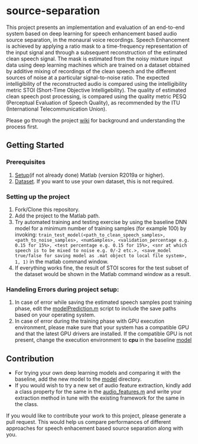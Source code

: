 # source-separation

This project presents an implementation and evaluation of an end-to-end system based on deep learning for speech enhancement based audio source separation, in the monaural voice recordings. Speech Enhancement is achieved by applying a ratio mask to a time-frequency representation of the input signal and through a subsequent reconstruction of the estimated clean speech signal. The mask is estimated from the noisy mixture input data using deep learning machines which are trained on a dataset obtained by additive mixing of recordings of the clean speech and the different sources of noise at a particular signal-to-noise ratio. The expected intelligibility of the reconstructed audio is compared using the intelligibility metric STOI (Short-Time Objective Intelligebility). The quality of estimated clean speech post processing, is compared using the quality metric PESQ (Perceptual Evaluation of Speech Quality), as recommended by the ITU (International Telecommunication Union).

Please go through the project [wiki](https://github.com/t6nand/source-separation/wiki) for background and understanding the process first.

## Getting Started

### Prerequisites
1. [Setup](https://www.mathworks.com/products/get-matlab.html?s_tid=gn_getml)(if not already done) Matlab (version R2019a or higher).
2. [Dataset](https://github.com/t6nand/source-separation/wiki/Dataset). If you want to use your own dataset, this is not required.

### Setting up the project
1. Fork/Clone this repository.
2. Add the project to the Matlab path.
3. Try automated training and testing exercise by using the baseline DNN model for a minimum number of training samples (for example 100) by invoking:
`train_test_model(<path_to_clean_speech_samples>, <path_to_noise_samples>, <numSamples>, <validation_percentage e.g. 0.15 for 15%>, <test percentage e.g. 0.15 for 15%>, <snr at which speech is to be mixed to noise e.g. 0/-2 etc.>, <save_model true/false for saving model as .mat object to local file system>, 1, 1)`
in the matlab command window.
4. If everything works fine, the result of STOI scores for the test subset of the dataset would be shown in the Matlab command window as a result.

### Handeling Errors during project setup: 
1. In case of error while saving the estimated speech samples post training phase, edit the [modelPrediction.m](https://github.com/t6nand/source-separation/blob/master/test/modelPrediction.m) script to include the save paths based on your operating system.
2. In case of error during the training phase with GPU execution environment, please make sure that your system has a compatible GPU and that the latest GPU drivers are installed. If the compatible GPU is not present, change the execution environment to **cpu** in the baseline [model](https://github.com/t6nand/source-separation/blob/master/source_separation/model/dnn.m)

## Contribution
- For trying your own deep learning models and comparing it with the baseline, add the new model to the [model](https://github.com/t6nand/source-separation/blob/master/source_separation/model) directory. 
- If you would wish to try a new set of audio feature extraction, kindly add a class property for the same in the [audio_features.m](https://github.com/t6nand/source-separation/blob/master/source_separation/audio/audio_prep/audio_features.m) and write your extraction method in tune with the existing framework for the same in the class.

If you would like to contribute your work to this project, please generate a pull request. This would help us compare performances of different approaches for speech enhacement based source separation along with you.  
